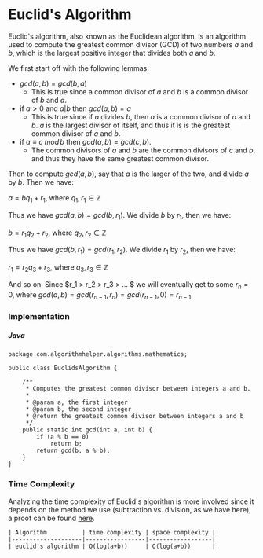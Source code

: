 # Euclid's Algorithm

Euclid's algorithm, also known as the Euclidean algorithm, is an algorithm used to compute the 
greatest common divisor (GCD) of two numbers $a$ and $b$, which is the largest positive integer that 
divides both $a$ and $b$. 

We first start off with the following lemmas:
- $gcd(a, b) = gcd(b, a)$
    - This is true since a common divisor of $a$ and $b$ is a common divisor of $b$ and $a$.
- if $a > 0$ and $a|b$ then $gcd(a, b) = a$
    - This is true since if $a$ divides $b$, then $a$ is a common divisor of $a$ and $b$. $a$ is the
    largest divisor of itself, and thus it is is the greatest common divisor of $a$ and $b$.
- if $a \equiv c\;mod\,b$ then $gcd(a, b) = gcd(c, b)$. 
    - The common divisors of $a$ and $b$ are the common divisors of $c$ and $b$, and thus they have
    the same greatest common divisor.

Then to compute $gcd(a, b)$, say that $a$ is the larger of the two, and divide $a$ by $b$. Then we 
have:

$a = bq_1 + r_1$, where $q_1, r_1 \in \mathbb{Z}$

Thus we have $gcd(a, b) = gcd(b, r_1)$. We divide $b$ by $r_1$, then we have:

$b = r_1q_2 + r_2$, where $q_2, r_2 \in \mathbb{Z}$

Thus we have $gcd(b, r_1) = gcd(r_1, r_2)$. We divide $r_1$ by $r_2$, then we have:

$r_1 = r_2q_3 + r_3$, where $q_3, r_3 \in \mathbb{Z}$

And so on. Since $r_1 > r_2 > r_3 > ... $ we will eventually get to some $r_n = 0$, where 
$gcd(a, b) = gcd(r_{n-1}, r_n) = gcd(r_{n-1}, 0) = r_{n-1}$. 

### Implementation

##### Java

```
package com.algorithmhelper.algorithms.mathematics;

public class EuclidsAlgorithm {

    /**
     * Computes the greatest common divisor between integers a and b.
     *
     * @param a, the first integer
     * @param b, the second integer
     * @return the greatest common divisor between integers a and b
     */
    public static int gcd(int a, int b) {
        if (a % b == 0)
            return b;
        return gcd(b, a % b);
    }
}
```

### Time Complexity

Analyzing the time complexity of Euclid's algorithm is more involved since it depends on the method
we use (subtraction vs. division, as we have here), a proof can be found 
[here](http://www.sci.brooklyn.cuny.edu/~amotz/BC-ALGORITHMS/PRESENTATIONS/gcd.pdf).

```
| Algorithm          | time complexity | space complexity |
|--------------------|-----------------|------------------|
| euclid's algorithm | O(log(a+b))     | O(log(a+b))      |
```
